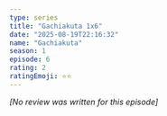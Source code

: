 ```yaml
---
type: series
title: "Gachiakuta 1x6"
date: "2025-08-19T22:16:32"
name: "Gachiakuta"
season: 1
episode: 6
rating: 2
ratingEmoji: ⭐️⭐️
---
```


*[No review was written for this episode]*
